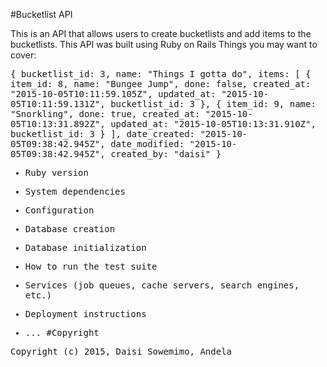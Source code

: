 #Bucketlist API

This is an API that allows users to create bucketlists and add items to the bucketlists.
This API was built using Ruby on Rails
Things you may want to cover:

<tt>
{
bucketlist_id: 3,
name: "Things I gotta do",
items: [
{
item_id: 8,
name: "Bungee Jump",
done: false,
created_at: "2015-10-05T10:11:59.105Z",
updated_at: "2015-10-05T10:11:59.131Z",
bucketlist_id: 3
},
{
item_id: 9,
name: "Snorkling",
done: true,
created_at: "2015-10-05T10:13:31.892Z",
updated_at: "2015-10-05T10:13:31.910Z",
bucketlist_id: 3
}
],
date_created: "2015-10-05T09:38:42.945Z",
date_modified: "2015-10-05T09:38:42.945Z",
created_by: "daisi"
}
<tt>

* Ruby version

* System dependencies

* Configuration

* Database creation

* Database initialization

* How to run the test suite

* Services (job queues, cache servers, search engines, etc.)

* Deployment instructions

* ...
#Copyright

Copyright (c) 2015, Daisi Sowemimo, Andela
